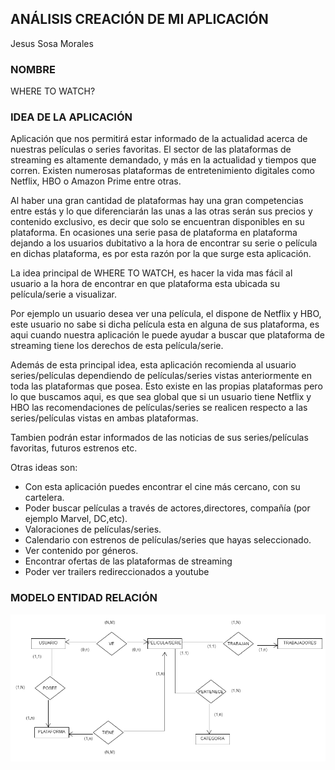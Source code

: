 ## ANÁLISIS CREACIÓN DE MI APLICACIÓN

Jesus Sosa Morales

### NOMBRE

WHERE TO WATCH?


### IDEA DE LA APLICACIÓN



Aplicación que nos permitirá estar informado de la actualidad acerca de nuestras películas o series favoritas. El sector de las plataformas de streaming es
altamente demandado, y más en la actualidad y tiempos que corren. Existen numerosas plataformas de entretenimiento digitales como Netflix, HBO o Amazon Prime
entre otras.


Al haber una gran cantidad de plataformas hay una gran competencias entre estás y lo que diferenciarán las unas a las otras serán sus precios y contenido exclusivo,
es decir que solo se encuentran disponibles en su plataforma. En ocasiones una serie pasa de plataforma en plataforma dejando a los usuarios dubitativo a la hora de
encontrar su serie o película en dichas plataforma, es por esta razón por la que surge esta aplicación.


La idea principal de WHERE TO WATCH, es hacer la vida mas fácil al usuario a la hora de encontrar en que plataforma esta ubicada su película/serie a visualizar.

Por ejemplo un usuario desea ver una película, el dispone de Netflix y HBO, este usuario no sabe si dicha película esta en alguna de sus plataforma, es aqui cuando 
nuestra aplicación le puede ayudar a buscar que plataforma de streaming tiene los derechos de esta película/serie.

Además de esta principal idea, esta aplicación recomienda al usuario series/películas dependiendo de películas/series vistas anteriormente en toda las plataformas
que posea. Esto existe en las propias plataformas pero lo que buscamos aqui, es que sea global que si un usuario tiene Netflix y HBO las recomendaciones de 
películas/series se realicen respecto a las series/películas vistas en ambas plataformas.

Tambien podrán estar informados de las noticias de sus series/películas favoritas, futuros estrenos etc.

Otras ideas son: 

<ul>
    <li>Con esta aplicación puedes encontrar el cine más cercano, con su cartelera.</li>
    <li>Poder buscar películas a través de actores,directores, compañía (por ejemplo Marvel, DC,etc).</li>
    <li>Valoraciones de películas/series.</li>
    <li>Calendario con estrenos de películas/series que hayas seleccionado.</li>
    <li>Ver contenido por géneros.</li>
    <li>Encontrar ofertas de las plataformas de streaming</li>
    <li>Poder ver trailers redireccionados a youtube</li>
</ul>


### MODELO ENTIDAD RELACIÓN



<img src="https://raw.githubusercontent.com/JesusSosaMorales/PGL_Jesus/master/EntidadRelacion.png">






